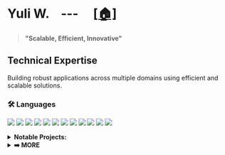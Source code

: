 <h1> Yuli W. &nbsp;&nbsp;&nbsp;---&nbsp;&nbsp;&nbsp;&nbsp;  <a href="https://wangwilly.github.io/willywangkaa/">[🏠]</a> </h1>

> **"Scalable, Efficient, Innovative"**

## Technical Expertise
Building robust applications across multiple domains using efficient and scalable solutions.

### 🛠️ Languages
<div align="left">

[![](https://img.shields.io/badge/-C-A8B9CC?style=flat-square&logo=c&logoColor=white)](https://github.com/WangWilly/MyLeetCode)
[![](https://img.shields.io/badge/-C++-00599C?style=flat-square&logo=cplusplus&logoColor=white)](https://github.com/WangWilly/MyLeetCode)
[![](https://img.shields.io/badge/-Python-3776AB?style=flat-square&logo=python&logoColor=white)](https://github.com/WangWilly/smart-file-vault)
[![](https://img.shields.io/badge/-Java-007396?style=flat-square&logo=java&logoColor=white)](https://github.com/WangWilly/osu-cse-6341)
[![](https://img.shields.io/badge/-Rust-000000?style=flat-square&logo=rust&logoColor=white)](https://github.com/WangWilly/solana-poneglyph)
[![](https://img.shields.io/badge/-Go-00ADD8?style=flat-square&logo=go&logoColor=white)](https://github.com/WangWilly/labs-hr-go)
[![](https://img.shields.io/badge/-JavaScript-F7DF1E?style=flat-square&logo=javascript&logoColor=black)](https://github.com/WangWilly/sol-trading-service)
[![](https://img.shields.io/badge/-TypeScript-3178C6?style=flat-square&logo=typescript&logoColor=white)](https://github.com/WangWilly/Dounty)
[![](https://img.shields.io/badge/-HTML-E34F26?style=flat-square&logo=html5&logoColor=white)](https://github.com/WangWilly/nlp-stock-ticker)
[![](https://img.shields.io/badge/-LaTeX-008080?style=flat-square&logo=latex&logoColor=white)](https://github.com/WangWilly/osu-cse-5526)
[![](https://img.shields.io/badge/-Bash-4EAA25?style=flat-square&logo=gnu-bash&logoColor=white)](https://github.com/WangWilly/osu-cse-6341)
[![](https://img.shields.io/badge/-Solidity-363636?style=flat-square&logo=solidity&logoColor=white)](https://github.com/WangWilly/myFirstSolidity)

</div>

<details>
<summary><b>Notable Projects:</b></summary>

- **C++**: [MyLeetCode](https://github.com/WangWilly/MyLeetCode), [TTLAdnvncedCPP](https://github.com/WangWilly/TTLAdnvncedCPP)
- **Python**: [smart-file-vault](https://github.com/WangWilly/smart-file-vault), [first-bci](https://github.com/WangWilly/first-bci), [osu-cse-5526](https://github.com/WangWilly/osu-cse-5526)
- **Java**: [osu-cse-6341](https://github.com/WangWilly/osu-cse-6341), [osu-cse-6431](https://github.com/WangWilly/osu-cse-6431)
- **Rust**: [solana-poneglyph](https://github.com/WangWilly/solana-poneglyph), [rust-patent-protector](https://github.com/WangWilly/rust-patent-protector)
- **Go**: [labs-gin](https://github.com/WangWilly/labs-gin), [labs-hr-go](https://github.com/WangWilly/labs-hr-go), [TTLGeth](https://github.com/WangWilly/TTLGeth), [go-chat](https://github.com/WangWilly/go-chat)
- **TypeScript**: [sol-trading-service](https://github.com/WangWilly/sol-trading-service), [Dounty](https://github.com/WangWilly/Dounty), [nlp-stock-ticker](https://github.com/WangWilly/nlp-stock-ticker)
- **Solidity**: [myFirstSolidity](https://github.com/WangWilly/myFirstSolidity), [simple-evm-mono](https://github.com/WangWilly/simple-evm-mono)
- **Bash**: [osu-cse-6341](https://github.com/WangWilly/osu-cse-6341), [osu-cse-5526](https://github.com/WangWilly/osu-cse-5526)

</details>

<details>
<summary><b>➡️ MORE</b></summary>

### 🎨 Frontend
<div align="left">

[![](https://img.shields.io/badge/-React-61DAFB?style=flat-square&logo=react&logoColor=black)](https://github.com/WangWilly/smart-file-vault)
[![](https://img.shields.io/badge/-Vue.js-4FC08D?style=flat-square&logo=vue.js&logoColor=white)](https://github.com/WangWilly/Dounty)
[![](https://img.shields.io/badge/-Next.js-000000?style=flat-square&logo=next.js&logoColor=white)](https://github.com/WangWilly/nlp-stock-ticker)
[![](https://img.shields.io/badge/-Angular-DD0031?style=flat-square&logo=angular&logoColor=white)](https://github.com/WangWilly/sol-trading-service)

</div>

<details>
<summary><b>Notable Projects:</b></summary>

- **React**: [smart-file-vault](https://github.com/WangWilly/smart-file-vault)
- **React Native**: [Various projects with docker-compose support](https://github.com/WangWilly/smart-file-vault)
- **Next.js**: [nlp-stock-ticker](https://github.com/WangWilly/nlp-stock-ticker) - Web interface for stock ticker detection
- **Vue.js**: [Dounty](https://github.com/WangWilly/Dounty) - Social network platform with modern UI

</details>

### 🚀 Backend Technologies
<div align="left">

[![](https://img.shields.io/badge/-Model--View--Controller-000000?style=flat-square&logoColor=white)](https://github.com/WangWilly/rust-patent-protector)
[![](https://img.shields.io/badge/-Spring-6DB33F?style=flat-square&logo=spring&logoColor=white)](https://github.com/WangWilly/osu-cse-6341)
[![](https://img.shields.io/badge/-NestJS-E0234E?style=flat-square&logo=nestjs&logoColor=white)](https://github.com/WangWilly/sol-trading-service)
[![](https://img.shields.io/badge/-Gin-2EA0F2?style=flat-square&logo=gin&logoColor=white)](https://github.com/WangWilly/labs-gin)
[![](https://img.shields.io/badge/-Express.js-000000?style=flat-square&logo=express&logoColor=white)](https://github.com/WangWilly/simple-evm-mono)
[![](https://img.shields.io/badge/-FastAPI-009688?style=flat-square&logo=fastapi&logoColor=white)](https://github.com/WangWilly/smart-file-vault)
[![](https://img.shields.io/badge/-Axum-000000?style=flat-square&logo=rust&logoColor=white)](https://github.com/WangWilly/solana-poneglyph)
[![](https://img.shields.io/badge/-HTTP-00599C?style=flat-square&logo=http&logoColor=white)](https://github.com/WangWilly/go-chat)
[![](https://img.shields.io/badge/-gRPC-2EA0F2?style=flat-square&logo=google&logoColor=white)](https://github.com/WangWilly/TTLGeth)
[![](https://img.shields.io/badge/-RabbitMQ-FF6600?style=flat-square&logo=rabbitmq&logoColor=white)](https://github.com/WangWilly/sol-trading-service)

</div>

<details>
<summary><b>Notable Projects:</b></summary>

- **MVC Pattern**: [rust-patent-protector](https://github.com/WangWilly/rust-patent-protector)
- **Gin**: [labs-gin](https://github.com/WangWilly/labs-gin)
- **Express.js**: [simple-evm-mono](https://github.com/WangWilly/simple-evm-mono)
- **Django**: [smart-file-vault](https://github.com/WangWilly/smart-file-vault)
- **Axum**: [solana-poneglyph](https://github.com/WangWilly/solana-poneglyph)
- **Microservices**: [sol-trading-service](https://github.com/WangWilly/sol-trading-service) - Scalable trading platform with microservice architecture
- **Real-time Communication**: [go-chat](https://github.com/WangWilly/go-chat) - Chat application with real-time messaging capabilities

</details>

### 🗄️ Database
<div align="left">

[![](https://img.shields.io/badge/-MySQL-4479A1?style=flat-square&logo=mysql&logoColor=white)](https://github.com/WangWilly/labs-gin)
[![](https://img.shields.io/badge/-PostgreSQL-336791?style=flat-square&logo=postgresql&logoColor=white)](https://github.com/WangWilly/smart-file-vault)
[![](https://img.shields.io/badge/-MongoDB-47A248?style=flat-square&logo=mongodb&logoColor=white)](https://github.com/WangWilly/solana-poneglyph)
[![](https://img.shields.io/badge/-Redis-DC382D?style=flat-square&logo=redis&logoColor=white)](https://github.com/WangWilly/sol-trading-service)

</div>

<details>
<summary><b>Notable Projects:</b></summary>

- **PostgreSQL**: [smart-file-vault](https://github.com/WangWilly/smart-file-vault)
- **Database Migration**: [rust-patent-protector](https://github.com/WangWilly/rust-patent-protector)
- **Transaction Processing**: [osu-cse-6431](https://github.com/WangWilly/osu-cse-6431)
- **MySQL**: [labs-hr-go](https://github.com/WangWilly/labs-hr-go) - MySql integration for flexible data modeling

</details>

### 🌐 Web3
<div align="left">

[![](https://img.shields.io/badge/-Ethereum-3C3C3D?style=flat-square&logo=ethereum&logoColor=white)](https://github.com/WangWilly/TTLGeth)
[![](https://img.shields.io/badge/-Solidity-363636?style=flat-square&logo=solidity&logoColor=white)](https://github.com/WangWilly/myFirstSolidity)
[![](https://img.shields.io/badge/-Web3.js-F16822?style=flat-square&logo=web3.js&logoColor=white)](https://github.com/WangWilly/simple-evm-mono)
[![](https://img.shields.io/badge/-Ethers.js-3C3C3D?style=flat-square&logo=ethers&logoColor=white)](https://github.com/WangWilly/simple-evm-mono)
[![](https://img.shields.io/badge/-Hardhat-000000?style=flat-square&logo=hardhat&logoColor=white)](https://github.com/WangWilly/simple-evm-mono)
[![](https://img.shields.io/badge/-Solana-9945FF?style=flat-square&logo=solana&logoColor=white)](https://github.com/WangWilly/solana-poneglyph)
[![](https://img.shields.io/badge/-Anchor-000000?style=flat-square&logo=rust&logoColor=white)](https://github.com/WangWilly/solana-poneglyph)
[![](https://img.shields.io/badge/-Metaplex-000000?style=flat-square&logo=rust&logoColor=white)](https://github.com/WangWilly/metaplex-anchor-nft)

</div>

<details>
<summary><b>Notable Projects:</b></summary>

- **Solana**: [solana-poneglyph](https://github.com/WangWilly/solana-poneglyph), [sol-trading-service](https://github.com/WangWilly/sol-trading-service), [solana-geyser-labs](https://github.com/WangWilly/solana-geyser-labs)
- **Ethereum**: [TTLGeth](https://github.com/WangWilly/TTLGeth), [simple-evm-mono](https://github.com/WangWilly/simple-evm-mono)
- **Anchor & Metaplex**: [solana-poneglyph](https://github.com/WangWilly/solana-poneglyph), [metaplex-anchor-nft](https://github.com/WangWilly/metaplex-anchor-nft)
- **DApps**: [Dounty](https://github.com/WangWilly/Dounty) - social network/bounty platform

</details>

### 🤖 AI
<div align="left">

[![](https://img.shields.io/badge/-PyTorch-EE4C2C?style=flat-square&logo=pytorch&logoColor=white)](ttps://github.com/WangWilly/osu-cse-5526)

</div>

<details>
<summary><b>Notable Projects:</b></summary>

- **Neural Networks**: [osu-cse-5526](https://github.com/WangWilly/osu-cse-5526) - Implementation of various neural networks
- **NLP**: [nlp-stock-ticker](https://github.com/WangWilly/nlp-stock-ticker) - Find potential ticker symbols from user input
- **BCI (Brain-Computer Interface)**: [first-bci](https://github.com/WangWilly/first-bci)

</details>

### 🛠️ Development Tools
<div align="left">

[![](https://img.shields.io/badge/-Git-F05032?style=flat-square&logo=git&logoColor=white)](https://github.com/WangWilly/solana-poneglyph)
[![](https://img.shields.io/badge/-GitHub-181717?style=flat-square&logo=github&logoColor=white)](https://github.com/WangWilly)
[![](https://img.shields.io/badge/-GitLab-E0234E?style=flat-square&logo=gitlab&logoColor=white)](https://github.com/WangWilly/sol-trading-service)
[![](https://img.shields.io/badge/-Gitea-6DB33F?style=flat-square&logo=gitea&logoColor=white)](https://github.com/WangWilly/rust-patent-protector)
[![](https://img.shields.io/badge/-VSCode-007ACC?style=flat-square&logo=visual-studio-code&logoColor=white)](https://github.com/WangWilly/solana-geyser-labs)
[![](https://img.shields.io/badge/-Docker-2496ED?style=flat-square&logo=docker&logoColor=white)](https://github.com/WangWilly/smart-file-vault)
[![](https://img.shields.io/badge/-Kubernetes-326CE5?style=flat-square&logo=kubernetes&logoColor=white)](https://github.com/WangWilly/sol-trading-service)

</div>

<details>
<summary><b>Notable Projects:</b></summary>

- **Docker & Docker Compose**: [smart-file-vault](https://github.com/WangWilly/smart-file-vault), [simple-evm-mono](https://github.com/WangWilly/simple-evm-mono)

</details>

</details>
